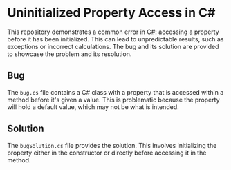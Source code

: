 # Uninitialized Property Access in C#

This repository demonstrates a common error in C#: accessing a property before it has been initialized.  This can lead to unpredictable results, such as exceptions or incorrect calculations. The bug and its solution are provided to showcase the problem and its resolution.

## Bug

The `bug.cs` file contains a C# class with a property that is accessed within a method before it's given a value.  This is problematic because the property will hold a default value, which may not be what is intended. 

## Solution

The `bugSolution.cs` file provides the solution.  This involves initializing the property either in the constructor or directly before accessing it in the method. 